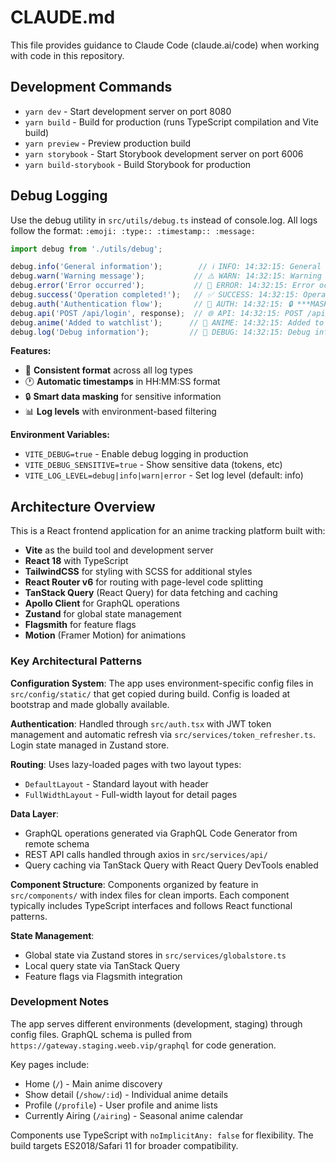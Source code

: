 # CLAUDE.md

This file provides guidance to Claude Code (claude.ai/code) when working with code in this repository.

## Development Commands

- `yarn dev` - Start development server on port 8080
- `yarn build` - Build for production (runs TypeScript compilation and Vite build)
- `yarn preview` - Preview production build
- `yarn storybook` - Start Storybook development server on port 6006
- `yarn build-storybook` - Build Storybook for production

## Debug Logging

Use the debug utility in `src/utils/debug.ts` instead of console.log. All logs follow the format: `:emoji: :type:: :timestamp:: :message:`

```typescript
import debug from './utils/debug';

debug.info('General information');        // ℹ️ INFO: 14:32:15: General information
debug.warn('Warning message');           // ⚠️ WARN: 14:32:15: Warning message
debug.error('Error occurred');           // 🚨 ERROR: 14:32:15: Error occurred
debug.success('Operation completed!');   // ✅ SUCCESS: 14:32:15: Operation completed!
debug.auth('Authentication flow');       // 🔐 AUTH: 14:32:15: 🔒 ***MASKED***
debug.api('POST /api/login', response);  // 🌐 API: 14:32:15: POST /api/login 🔒 Response logged
debug.anime('Added to watchlist');      // 🍿 ANIME: 14:32:15: Added to watchlist
debug.log('Debug information');         // 🐛 DEBUG: 14:32:15: Debug information
```

**Features:**
- 🎯 **Consistent format** across all log types
- 🕐 **Automatic timestamps** in HH:MM:SS format
- 🔒 **Smart data masking** for sensitive information
- 📊 **Log levels** with environment-based filtering

**Environment Variables:**
- `VITE_DEBUG=true` - Enable debug logging in production
- `VITE_DEBUG_SENSITIVE=true` - Show sensitive data (tokens, etc)
- `VITE_LOG_LEVEL=debug|info|warn|error` - Set log level (default: info)

## Architecture Overview

This is a React frontend application for an anime tracking platform built with:

- **Vite** as the build tool and development server
- **React 18** with TypeScript
- **TailwindCSS** for styling with SCSS for additional styles
- **React Router v6** for routing with page-level code splitting
- **TanStack Query** (React Query) for data fetching and caching
- **Apollo Client** for GraphQL operations
- **Zustand** for global state management
- **Flagsmith** for feature flags
- **Motion** (Framer Motion) for animations

### Key Architectural Patterns

**Configuration System**: The app uses environment-specific config files in `src/config/static/` that get copied during build. Config is loaded at bootstrap and made globally available.

**Authentication**: Handled through `src/auth.tsx` with JWT token management and automatic refresh via `src/services/token_refresher.ts`. Login state managed in Zustand store.

**Routing**: Uses lazy-loaded pages with two layout types:
- `DefaultLayout` - Standard layout with header
- `FullWidthLayout` - Full-width layout for detail pages

**Data Layer**: 
- GraphQL operations generated via GraphQL Code Generator from remote schema
- REST API calls handled through axios in `src/services/api/`
- Query caching via TanStack Query with React Query DevTools enabled

**Component Structure**: Components organized by feature in `src/components/` with index files for clean imports. Each component typically includes TypeScript interfaces and follows React functional patterns.

**State Management**: 
- Global state via Zustand stores in `src/services/globalstore.ts`
- Local query state via TanStack Query
- Feature flags via Flagsmith integration

### Development Notes

The app serves different environments (development, staging) through config files. GraphQL schema is pulled from `https://gateway.staging.weeb.vip/graphql` for code generation.

Key pages include:
- Home (`/`) - Main anime discovery
- Show detail (`/show/:id`) - Individual anime details  
- Profile (`/profile`) - User profile and anime lists
- Currently Airing (`/airing`) - Seasonal anime calendar

Components use TypeScript with `noImplicitAny: false` for flexibility. The build targets ES2018/Safari 11 for broader compatibility.